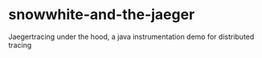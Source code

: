 # snowwhite-and-the-jaeger
Jaegertracing under the hood, a java instrumentation demo for distributed tracing
